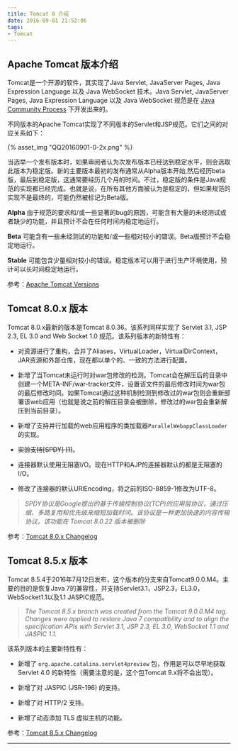 ```yaml
---
title: Tomcat 8 介绍
date: 2016-09-01 21:52:06
tags:
- Tomcat
---
```

## Apache Tomcat 版本介绍
Tomcat是一个开源的软件，其实现了Java Servlet, JavaServer Pages, Java Expression Language 以及 Java WebSocket 技术。Java Servlet, JavaServer Pages, Java Expression Language 以及 Java WebSocket 规范是在 [Java Community Process](http://www.jcp.org) 下开发出来的。

不同版本的Apache Tomcat实现了不同版本的Servlet和JSP规范。它们之间的对应关系如下：

{% asset_img "QQ20160901-0-2x.png" %}


当选举一个发布版本时，如果审阅者认为次发布版本已经达到稳定水平，则会选取此版本为稳定版。新的主要版本最初的发布通常从Alpha版本开始,然后经历beta版，最后到稳定版，这通常要经历几个月的时间。不过，稳定版的条件是Java规范的实现都已经完成。也就是说，在所有其他方面被认为是稳定的，但如果规范的实现不是最终的，可能仍然被标记为Beta版。


**Alpha**  由于规范的要求和/或一些显著的bug的原因，可能含有大量的未经测试或者缺少的功能，并且预计不会在任何时间内稳定地运行。

**Beta** 可能含有一些未经测试的功能和/或一些相对较小的错误。Beta版预计不会稳定地运行。

**Stable** 可能包含少量相对较小的错误。稳定版本可以用于进行生产环境使用，预计可以长时间稳定地运行。

参考：[Apache Tomcat Versions](http://tomcat.apache.org/whichversion.html)

## Tomcat 8.0.x 版本

Tomcat 8.0.x最新的版本是Tomcat 8.0.36。该系列同样实现了 Servlet 3.1, JSP 2.3, EL 3.0 and Web Socket 1.0 规范。该系列版本的新特性有：

* 对资源进行了重构，合并了Aliases，VirtualLoader，VirtualDirContext，JAR资源和外部仓库，现在都以单个的、一致的方法进行配置。

* 新增了当Tomcat未运行时对war包修改的检测。Tomcat会在解压后的目录中创建一个META-INF/war-tracker文件，设置该文件的最后修改时间为war包的最后修改时间。如果Tomcat通过这种机制检测到修改过的war包则会重新部署该web应用（也就是说之前的解压目录会被删除，修改过的war包会重新解压到当前目录）。

* 新增了支持并行加载的web应用程序的类加载器`ParallelWebappClassLoader`的实现。

* ~~实验支持[SPDY] [1]~~。

* 连接器默认使用无阻塞I/O。现在HTTP和AJP的连接器默认的都是无阻塞的I/O。

* 修改了连接器的默认URIEncoding，将之前的ISO-8859-1修改为UTF-8。

> *SPDY协议是Google提出的基于传输控制协议(TCP)的应用层协议，通过压缩、多路复用和优先级来缩短加载时间。该协议是一种更加快速的内容传输协议。该功能在 Tomcat 8.0.22 版本被删除*

参考：[Tomcat 8.0.x Changelog](http://tomcat.apache.org/tomcat-8.0-doc/changelog.html)

## Tomcat 8.5.x 版本
Tomcat 8.5.4于2016年7月12日发布，这个版本的分支来自Tomcat9.0.0.M4。主要的目的是恢复Java 7的兼容性，并支持Servlet3.1，JSP2.3，EL3.0，WebSocket1.1以及1.1 JASPIC规范。
> *The Tomcat 8.5.x branch was created from the Tomcat 9.0.0.M4 tag. Changes were applied to restore Java 7 compatibility and to align the specification APIs with Servlet 3.1, JSP 2.3, EL 3.0, WebSocket 1.1 and JASPIC 1.1.*

该系列版本的主要新特性有：

* 新增了 `org.apache.catalina.servlet4preview` 包，作用是可以尽早地获取Servlet 4.0 的新特性（需要注意的是，这个包Tomcat 9.x将不会出现）。

* 新增了对 JASPIC (JSR-196) 的支持。

* 新增了对 HTTP/2 支持。

* 新增了动态添加 TLS 虚拟主机的功能。

参考：[Tomcat 8.5.x Changelog](http://tomcat.apache.org/tomcat-8.5-doc/changelog.html)

----
